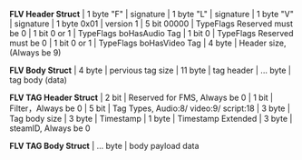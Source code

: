__FLV Header Struct__
| 1 byte "F" | signature
| 1 byte "L" | signature
| 1 byte "V" | signature
| 1 byte 0x01 | version 1
| 5 bit 00000 | TypeFlags Reserved must be 0
| 1 bit 0 or 1 | TypeFlags boHasAudio Tag
| 1 bit 0 | TypeFlags Reserved must be 0
| 1 bit 0 or 1 | TypeFlags boHasVideo Tag 
| 4 byte | Header size, (Always be 9)

__FLV Body Struct__
| 4   byte | pervious tag size
| 11  byte | tag header
| ... byte | tag body (data)

__FLV TAG Header Struct__
| 2 bit | Reserved for FMS, Always be 0
| 1 bit | Filter，Always be 0
| 5 bit | Tag Types, Audio:8/ video:9/ script:18
| 3 byte | Tag body size
| 3 byte | Timestamp
| 1 byte | Timestamp Extended
| 3 byte | steamID, Always be 0

__FLV TAG Body Struct__
| ... byte | body payload data

